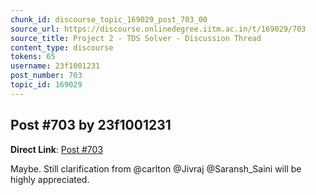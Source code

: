 ```yaml
---
chunk_id: discourse_topic_169029_post_703_00
source_url: https://discourse.onlinedegree.iitm.ac.in/t/169029/703
source_title: Project 2 - TDS Solver - Discussion Thread
content_type: discourse
tokens: 65
username: 23f1001231
post_number: 703
topic_id: 169029
---
```


## Post #703 by 23f1001231

**Direct Link**: [Post #703](https://discourse.onlinedegree.iitm.ac.in/t/169029/703)

Maybe. Still clarification from @carlton @Jivraj @Saransh_Saini will be highly appreciated.
